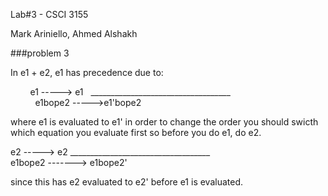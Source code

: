 Lab#3 - CSCI 3155

Mark Ariniello, Ahmed Alshakh

###problem 3

In e1 + e2, e1 has precedence due to:

&nbsp;&nbsp;&nbsp;&nbsp;&nbsp;&nbsp;&nbsp;&nbsp;e1 -----> e1
&nbsp;
\_\_\_\_\_\_\_\_\_\_\_\_\_\_\_\_\_\_\_\_\_\_\_\_\_\_\_\_\_\_\_\_\_\_\_  
&nbsp;
&nbsp;&nbsp;&nbsp;&nbsp;&nbsp;&nbsp;&nbsp;&nbsp;e1bope2 ----->e1'bope2

where e1 is evaluated to e1' in order to change the order you should swicth which equation you evaluate first
so before you do e1, do e2.

e2 -----> e2
\_\_\_\_\_\_\_\_\_\_\_\_\_\_\_\_\_\_\_\_\_\_\_\_\_\_\_\_\_\_\_\_\_\_\_  
e1bope2 -------> e1bope2'

since this has e2 evaluated to e2' before e1 is evaluated.

